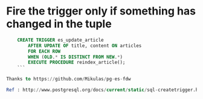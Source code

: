 Fire the trigger only if something has changed in the tuple
===========================================================
    
```sql
    CREATE TRIGGER es_update_article
        AFTER UPDATE OF title, content ON articles
        FOR EACH ROW
        WHEN (OLD.* IS DISTINCT FROM NEW.*)
        EXECUTE PROCEDURE reindex_article();
    ```

Thanks to https://github.com/Mikulas/pg-es-fdw

Ref : http://www.postgresql.org/docs/current/static/sql-createtrigger.html
